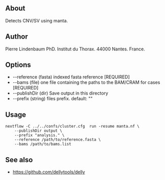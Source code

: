 
## About

Detects CNV/SV using manta.

## Author

Pierre Lindenbaum PhD. Institut du Thorax. 44000 Nantes. France.

## Options

  * --reference (fasta) indexed fasta reference [REQUIRED]
  * --bams (file) one file containing the paths to the BAM/CRAM for cases [REQUIRED]
  * --publishDir (dir) Save output in this directory
  * --prefix (string) files prefix. default: ""

## Usage

```
nextflow -C ../../confs/cluster.cfg  run -resume manta.nf \
	--publishDir output \
	--prefix "analysis." \
	--reference /path/to/reference.fasta \
	--bams /path/to/bams.list
```
  
## See also

  * https://github.com/dellytools/delly


